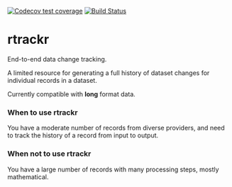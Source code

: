 <!-- badges: start -->
 [![Codecov test coverage](https://codecov.io/gh/hamishgibbs/rtrackr/branch/master/graph/badge.svg)](https://codecov.io/gh/hamishgibbs/rtrackr?branch=master)
 [![Build Status](https://travis-ci.com/hamishgibbs/rtrackr.svg?branch=master)](https://travis-ci.com/hamishgibbs/rtrackr)
<!-- badges: end -->

# rtrackr
End-to-end data change tracking.

A limited resource for generating a full history of dataset changes for individual records in a dataset.

Currently compatible with **long** format data.

### When to use rtrackr
You have a moderate number of records from diverse providers, and need to track the history of a record from input to output. 

### When not to use rtrackr
You have a large number of records with many processing steps, mostly mathematical.
